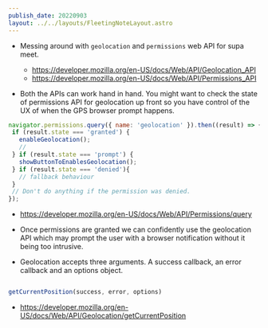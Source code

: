 ```yaml
---
publish_date: 20220903    
layout: ../../layouts/FleetingNoteLayout.astro
---
```

- Messing around with `geolocation` and `permissions` web API for supa meet.
	- https://developer.mozilla.org/en-US/docs/Web/API/Geolocation_API
	- https://developer.mozilla.org/en-US/docs/Web/API/Permissions_API

- Both the APIs can work hand in hand. You might want to check the state of permissions API for geolocation up front so you have control of the UX of when the GPS browser prompt happens.
```js
navigator.permissions.query({ name: 'geolocation' }).then((result) => {
 if (result.state === 'granted') {
   enableGeolocation();
   // 
 } if (result.state === 'prompt') {
   showButtonToEnablesGeolocation();
 } if (result.state === 'denied'){
   // fallback behaviour
 }
 // Don't do anything if the permission was denied.
});
```
- https://developer.mozilla.org/en-US/docs/Web/API/Permissions/query


- Once permissions are granted we can confidently use the geolocation API which may prompt the user with a browser notification without it being too intrusive.

- Geolocation accepts three arguments. A success callback, an error callback and an options object.

```js

getCurrentPosition(success, error, options)

```

- https://developer.mozilla.org/en-US/docs/Web/API/Geolocation/getCurrentPosition